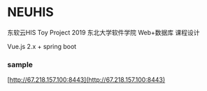 # NEUHIS
 东软云HIS Toy Project
2019 东北大学软件学院 Web+数据库 课程设计

Vue.js 2.x + spring boot

### sample
[http://67.218.157.100:8443](http://67.218.157.100:8443)